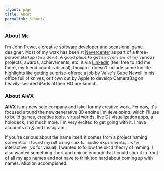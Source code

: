 ```yaml
---
layout: page
title: About
permalink: /about/
---
```


### About Me

I’m John Plewe, a creative software developer and occasional game designer. Most of my work has been at [Nevercenter](https://nevercenter.com) as part of a three-person startup (two devs). A good place to get an overview of my various projects, awards, achievements, etc. is via [LinkedIn](https://www.linkedin.com/in/johnplewe/) (feel free to add me there, my friend count is dismal), though it doesn't include some fun life highlights like getting surprise-offered a job by Valve's Gabe Newell in his office full of knives, or flown out by Apple to develop CameraBag on heavily-secured iPads at their HQ pre-launch.


### About AIVX

**AIVX** is my new solo company and label for my creative work. For now, it's focused around the new generative 3D engine I'm developing, which I'll use to build games, creative tools, virtual worlds, live DJ visualization apps, a holodeck, and much more. I'm very excited to get going with it. I have accounts on [X](x.com/aivx_io) and Instagram.

If you're curious about the name itself, it comes from a project naming convention I found myself using (_ax for audio experiments, _ix for interactive, _vx for visual). I wanted to follow the xkcd theory of naming. I also wanted something short and unique enough that I could stick it in front of all my app names and not have to think too hard about coming up with names. Mission accomplished.